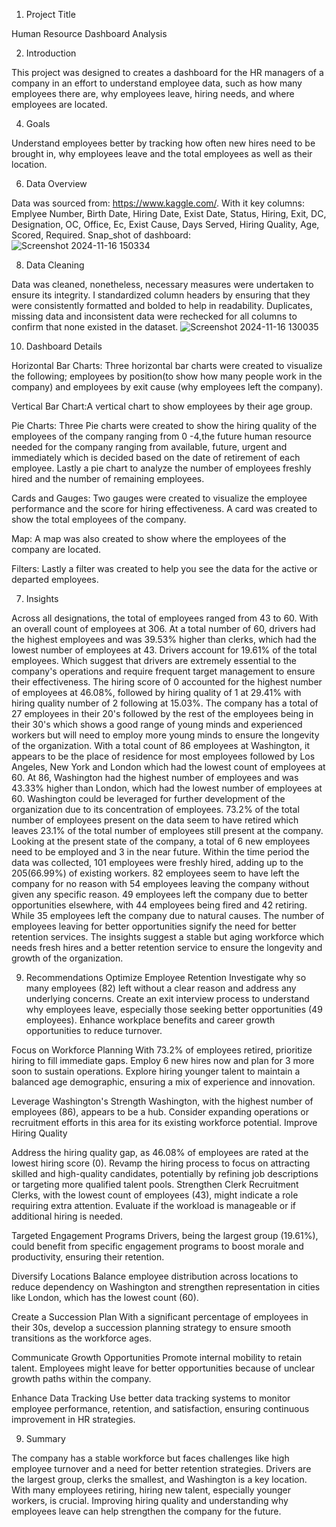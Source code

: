 1. Project Title
   
  Human Resource Dashboard Analysis

2. Introduction
   
This project was designed to creates a dashboard for the HR managers of a company in an effort to understand employee data, such as how many employees there are, why employees leave, hiring needs, and where employees are located.
   
4. Goals
   
Understand employees better by tracking how often new hires need to be brought in, why employees leave and the total employees as well as their location.

6. Data Overview
   
Data was sourced from: https://www.kaggle.com/. With it key columns: Emplyee Number, Birth Date, Hiring Date, Exist Date, Status, Hiring, Exit, DC, Designation, OC, Office, Ec, Exist Cause, Days Served, Hiring Quality, Age, Scored, Required.
Snap_shot of dashboard: ![Screenshot 2024-11-16 150334](https://github.com/user-attachments/assets/e1260abe-0042-4bf6-80ac-75ce453ce85b)

8. Data Cleaning
   
Data was cleaned, nonetheless, necessary measures were undertaken to ensure its integrity.
I standardized column headers by ensuring that they were consistently formatted and bolded to help in readability.
Duplicates, missing data and inconsistent data were rechecked for all columns to confirm that none existed in the dataset.
![Screenshot 2024-11-16 130035](https://github.com/user-attachments/assets/40d0add5-9790-4470-bf4b-2a08cfb631e2)

 10. Dashboard Details
     
 Horizontal Bar Charts: Three horizontal bar charts were created to visualize the following; employees by position(to show how many people work in the company) and employees by exit cause (why employees left the company). 

 Vertical Bar Chart:A vertical chart to show employees by their age group.

Pie Charts: Three Pie charts were created to show the hiring quality of the employees of the company ranging from 0 -4,the future human resource needed for the company ranging from available, future, urgent and immediately which is decided based on the date of retirement of each employee.  Lastly a pie chart to analyze the number of employees freshly hired and the number of remaining employees.

 Cards and Gauges: Two gauges were created to visualize the employee performance and the score for hiring effectiveness. A card was created to show the total employees of the company.

 Map: A map was also created to show where the employees of the company are located.

 Filters: Lastly a filter was created to help you see the data for the active or departed employees.

 7. Insights
    
 Across all designations, the total of employees ranged from 43 to 60. With an overall count of employees at 306.
 At a total number of 60, drivers had the highest employees and was 39.53% higher than clerks, which had the lowest number of employees at 43. Drivers account for 19.61% of the total 
 employees. Which suggest that drivers are extremely essential to the company's operations and require frequent target management to ensure their effectiveness.
 The hiring score of 0 accounted for the highest number of employees at 46.08%, followed by hiring quality of 1 at 29.41% with hiring quality number of 2 following at 15.03%.
 The company has a total of 27 employees in their 20's followed by the rest of the employees being in their 30's which shows a good range of young minds and experienced workers but will 
 need to employ more young minds to ensure the longevity of the organization.
 With a total count of 86 employees at Washington, it appears to be the place of residence for most employees followed by Los Angeles, New York and London which had the lowest count of 
 employees at 60. 
 At 86, Washington had the highest number of employees and was 43.33% higher than London, which had the lowest number of employees at 60. Washington could be leveraged for further 
 development of the organization due to its concentration of employees.
 73.2% of the total number of employees present on the data seem to have retired which leaves 23.1% of the total number of employees still present at the company. Looking at the present 
 state of the company, a total of 6 new employees need to be employed and 3 in the near future.
 Within the time period the data was collected, 101 employees were freshly hired, adding up to the 205(66.99%) of existing workers.
 82 employees seem to have left the company for no reason with 54 employees leaving the company without given any specific reason. 49 employees left the company due to better 
 opportunities elsewhere, with 44 employees being fired and 42 retiring.
 While 35 employees left the company due to natural causes. The number of employees leaving for better opportunities signify the need for better retention services.
 The insights suggest a stable but aging workforce which needs fresh hires and a better retention service to ensure the longevity and growth of the organization.

 9. Recommendations
 Optimize Employee Retention
 Investigate why so many employees (82) left without a clear reason and address any underlying concerns.
 Create an exit interview process to understand why employees leave, especially those seeking better opportunities (49 employees).
 Enhance workplace benefits and career growth opportunities to reduce turnover.

 Focus on Workforce Planning
 With 73.2% of employees retired, prioritize hiring to fill immediate gaps. Employ 6 new hires now and plan for 3 more soon to sustain operations.
 Explore hiring younger talent to maintain a balanced age demographic, ensuring a mix of experience and innovation.

 Leverage Washington's Strength
 Washington, with the highest number of employees (86), appears to be a hub. Consider expanding operations or recruitment efforts in this area for its existing workforce potential.
 Improve Hiring Quality

 Address the hiring quality gap, as 46.08% of employees are rated at the lowest hiring score (0).
 Revamp the hiring process to focus on attracting skilled and high-quality candidates, potentially by refining job descriptions or targeting more qualified talent pools.
 Strengthen Clerk Recruitment
 Clerks, with the lowest count of employees (43), might indicate a role requiring extra attention. Evaluate if the workload is manageable or if additional hiring is needed.

 Targeted Engagement Programs
 Drivers, being the largest group (19.61%), could benefit from specific engagement programs to boost morale and productivity, ensuring their retention.

 Diversify Locations
 Balance employee distribution across locations to reduce dependency on Washington and strengthen representation in cities like London, which has the lowest count (60).

 Create a Succession Plan
 With a significant percentage of employees in their 30s, develop a succession planning strategy to ensure smooth transitions as the workforce ages.

 Communicate Growth Opportunities
 Promote internal mobility to retain talent. Employees might leave for better opportunities because of unclear growth paths within the company.

 Enhance Data Tracking
 Use better data tracking systems to monitor employee performance, retention, and satisfaction, ensuring continuous improvement in HR strategies.

9. Summary
    
 The company has a stable workforce but faces challenges like high employee turnover and a need for better retention strategies. Drivers are the largest group, clerks the smallest, and 
 Washington is a key location. With many employees 
 retiring, hiring new talent, especially younger workers, is crucial. Improving hiring quality and understanding why employees leave can help strengthen the company for the future.    


